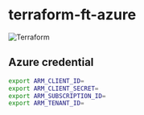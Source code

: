 # terraform-ft-azure
![Terraform](https://img.shields.io/badge/terraform-%235835CC.svg?style=for-the-badge&logo=terraform&logoColor=white)

## Azure credential

```bash
export ARM_CLIENT_ID=
export ARM_CLIENT_SECRET=
export ARM_SUBSCRIPTION_ID=
export ARM_TENANT_ID=
```
